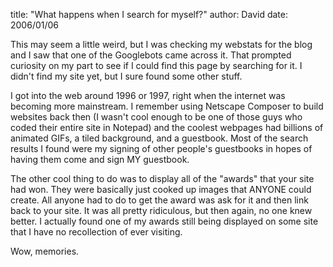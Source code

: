 
title: "What happens when I search for myself?"
author: David
date: 2006/01/06

This may seem a little weird, but I was checking my webstats for the blog and I saw that one of the Googlebots came across it. That prompted curiosity on my part to see if I could find this page by searching for it. I didn't find my site yet, but I sure found some other stuff. 

I got into the web around 1996 or 1997, right when the internet was becoming more mainstream. I remember using Netscape Composer to build websites back then (I wasn't cool enough to be one of those guys who coded their entire site in Notepad) and the coolest webpages had billions of animated GIFs, a tiled background, and a guestbook. Most of the search results I found were my signing of other people's guestbooks in hopes of having them come and sign MY guestbook. 

The other cool thing to do was to display all of the "awards" that your site had won. They were basically just cooked up images that ANYONE could create. All anyone had to do to get the award was ask for it and then link back to your site. It was all pretty ridiculous, but then again, no one knew better. I actually found one of my awards still being displayed on some site that I have no recollection of ever visiting.

Wow, memories.

